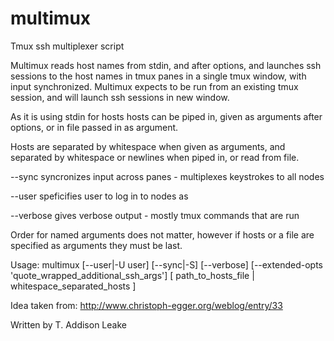 multimux
========

Tmux ssh multiplexer script


Multimux reads host names from stdin, and after options, and launches ssh sessions to the host names in tmux panes in a single tmux window, with input synchronized. 
Multimux expects to be run from an existing tmux session, and will launch ssh sessions in new window.

As it is using stdin for hosts hosts can be piped in, given as arguments after options, or in file passed in as argument.

Hosts are separated by whitespace when given as arguments, and separated by whitespace or newlines when piped in, or read from file.

--sync syncronizes input across panes - multiplexes keystrokes to all nodes

--user speficifies user to log in to nodes as

--verbose gives verbose output - mostly tmux commands that are run

Order for named arguments does not matter, however if hosts or a file are specified as arguments they must be last.


Usage:
 multimux [--user|-U user] [--sync|-S] [--verbose] [--extended-opts 'quote_wrapped_additional_ssh_args'] [ path_to_hosts_file | whitespace_separated_hosts ]

Idea taken from: http://www.christoph-egger.org/weblog/entry/33

Written by T. Addison Leake
